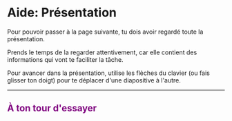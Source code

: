 # Aide: Présentation

Pour pouvoir passer à la page suivante, tu dois avoir regardé toute la présentation.

Prends le temps de la regarder attentivement, car elle contient des informations qui vont te faciliter la tâche.

Pour avancer dans la présentation, utilise les flèches du clavier (ou fais glisser ton doigt) pour te déplacer d'une diapositive à l'autre.

***

##  <span style="color: #800080">À ton tour d'essayer</span>

[btn_suivant]: img/aide_btn_suivant.png
